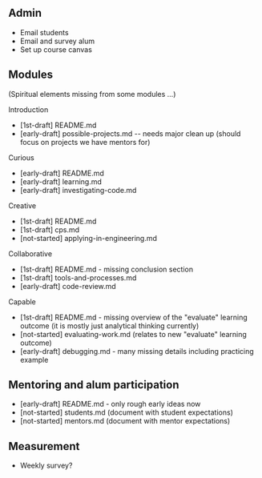 ## Admin

* Email students
* Email and survey alum
* Set up course canvas

## Modules

(Spiritual elements missing from some modules ...)

Introduction

* [1st-draft] README.md
* [early-draft] possible-projects.md -- needs major clean up (should focus on projects we have mentors for)

Curious

* [early-draft] README.md
* [early-draft] learning.md
* [early-draft] investigating-code.md

Creative

* [1st-draft] README.md 
* [1st-draft] cps.md
* [not-started] applying-in-engineering.md

Collaborative

* [1st-draft] README.md - missing conclusion section
* [1st-draft] tools-and-processes.md
* [early-draft] code-review.md

Capable

* [1st-draft] README.md - missing overview of the "evaluate" learning outcome (it is mostly just analytical thinking currently)
* [not-started] evaluating-work.md (relates to new "evaluate" learning outcome)
* [early-draft] debugging.md - many missing details including practicing example

## Mentoring and alum participation

* [early-draft] README.md - only rough early ideas now
* [not-started] students.md (document with student expectations)
* [not-started] mentors.md (document with mentor expectations)

## Measurement

* Weekly survey?

